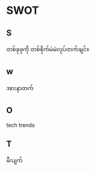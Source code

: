 
# SWOT

## S 
တစ်ခုခုကို တစ်စိုက်မဲမဲလုပ်တက်ချင်။​

## w 
အားနာတက်

## O 
tech trends

## T 
မီးပျက်

